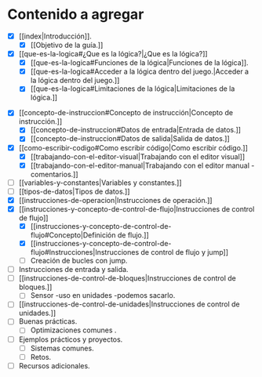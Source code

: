 # Contenido a agregar 

- [x] [[index|Introducción]].
	* [x] [[Objetivo de la guía.]]
- [x] [[que-es-la-logica#¿Que es la lógica?|¿Que es la lógica?]]
	* [x] [[que-es-la-logica#Funciones de la lógica|Funciones de la lógica]].
	* [x] [[que-es-la-logica#Acceder a la lógica dentro del juego.|Acceder a la lógica dentro del juego.]]
	* [x] [[que-es-la-logica#Limitaciones de la lógica|Limitaciones de la lógica.]]
* [x] [[concepto-de-instruccion#Concepto de instrucción|Concepto de instrucción.]]
	* [x] [[concepto-de-instruccion#Datos de entrada|Entrada de datos.]]
	* [x] [[concepto-de-instruccion#Datos de salida|Salida de datos.]]
* [x] [[como-escribir-codigo#Como escribir código|Como escribir código.]]
	* [x] [[trabajando-con-el-editor-visual|Trabajando con el editor visual]]
	* [x] [[trabajando-con-el-editor-manual|Trabajando con el editor manual -comentarios.]]
* [ ] [[variables-y-constantes|Variables y constantes.]]
* [ ] [[tipos-de-datos|Tipos de datos.]]
* [x] [[instrucciones-de-operacion|Instrucciones de operación.]]
* [x] [[instrucciones-y-concepto-de-control-de-flujo|Instrucciones de control de flujo]]
	* [x] [[instrucciones-y-concepto-de-control-de-flujo#Concepto|Definición de flujo.]]
	* [x] [[instrucciones-y-concepto-de-control-de-flujo#Instrucciones|Instrucciones de control de flujo y jump]]
	* [ ] Creación de bucles con jump.
* [ ] Instrucciones de entrada y salida.
* [ ] [[instrucciones-de-control-de-bloques|Instrucciones de control de bloques.]]
	* [ ] Sensor -uso en unidades -podemos sacarlo.
* [ ] [[instrucciones-de-control-de-unidades|Instrucciones de control de unidades.]]
* [ ] Buenas prácticas.
	* [ ] Optimizaciones comunes .
* [ ] Ejemplos prácticos y proyectos.
	* [ ] Sistemas comunes.
	* [ ] Retos.
* [ ] Recursos adicionales.